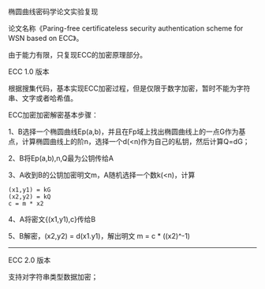 椭圆曲线密码学论文实验复现

论文名称《Paring-free certificateless security authentication scheme for WSN based on ECC》。

由于能力有限，只复现ECC的加密原理部分。

ECC 1.0 版本

根据搜集代码，基本实现ECC加密过程，但是仅限于数字加密，暂时不能为字符串、文字或者哈希值。

ECC加密加密解密基本步骤：

1、B选择一个椭圆曲线Ep(a,b)，并且在Fp域上找出椭圆曲线上的一点G作为基点，计算椭圆曲线上的阶n，选择一个d(<n)作为自己的私钥，然后计算Q=dG；

2、B将Ep(a,b),n,Q最为公钥传给A

3、A收到B的公钥加密明文m，A随机选择一个数k(<n)，计算

    (x1,y1) = kG
    (x2,y2) = kQ
    c = m * x2

4、A将密文{(x1,y1),c}传给B

5、B解密，(x2,y2) = d(x1.y1)，解出明文 m = c * ((x2)^-1)


____

ECC 2.0 版本

支持对字符串类型数据加密；